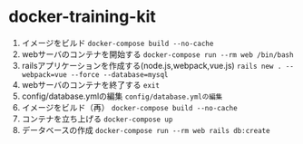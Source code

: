 # docker-training-kit

1. イメージをビルド
```docker-compose build --no-cache```
2. webサーバのコンテナを開始する
```docker-compose run --rm web /bin/bash```
3. railsアプリケーションを作成する(node.js,webpack,vue.js)
```rails new . --webpack=vue --force --database=mysql```
4. webサーバのコンテナを終了する
```exit```
5. config/database.ymlの編集
```config/database.ymlの編集```
6. イメージをビルド（再）
```docker-compose build --no-cache```
7. コンテナを立ち上げる
```docker-compose up```
8. データベースの作成
```docker-compose run --rm web rails db:create```
